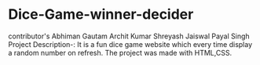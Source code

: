 # Dice-Game-winner-decider
contributor's
Abhiman Gautam
Archit Kumar 
Shreyash Jaiswal
Payal Singh
Project Description-: It is a fun dice game website which every time display a random number on refresh. The project was made with HTML,CSS.
